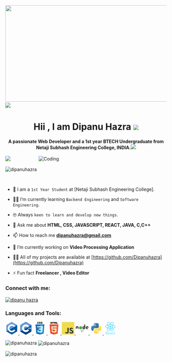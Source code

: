 <img src="C:\Users\HP\AppData\Local\Temp\61a4f35b-fb33-40c5-94c0-1b831ab90a48_Orange, Cream, and White Photographic Food & Restaurant Service Website.zip.a48\Home.png" height="300" width="1500">
<img src="https://user-images.githubusercontent.com/73097560/115834477-dbab4500-a447-11eb-908a-139a6edaec5c.gif"></a>
<h1 align="center">Hii , I am Dipanu Hazra <img src="https://media.giphy.com/media/hvRJCLFzcasrR4ia7z/giphy.gif" width="35"></h1>
<h4 align="center">A passionate Web Developer and a 1st year BTECH Undergraduate from Netaji Subhash Engineering College, INDIA.<img src="https://www.icegif.com/wp-content/uploads/2023/09/icegif-47.gif" width="150" > </h4>

</p>
<a href="https://bit.ly/subhajit-kundu"><img src="https://user-images.githubusercontent.com/73097560/115834477-dbab4500-a447-11eb-908a-139a6edaec5c.gif"></a>

<img align="right" alt="Coding" width="400" src="https://user-images.githubusercontent.com/59734313/157189039-c09b3e38-9f42-42c0-ab54-14f1574190a7.gif">
<p align="left"> 


<p align="left"> <img src="https://komarev.com/ghpvc/?username=dipanuhazra&label=Profile%20views&color=0e75b6&style=flat" alt="dipanuhazra" /> </p>

<p align="left"> <a href="https://twitter.com/" target="blank"><img src="https://img.shields.io/twitter/follow/?logo=twitter&style=for-the-badge" alt="" /></a> </p>


- :school: I am a `1st Year Student` at [Netaji Subhash Engineering College].
  
- :student: I’m currently learning `Backend Engineering` and `Software Engineering`.
  
- :nerd_face: Always `keen to learn and develop new things`.
  
- 💬 Ask me about **HTML, CSS, JAVASCRIPT, REACT, JAVA, C,C++**

- 📫 How to reach me **dipanuhazra@gmail.com**

- 🔭 I’m currently working on **Video Processing Application**

- 👨‍💻 All of my projects are available at [https://github.com/Dipanuhazra](https://github.com/Dipanuhazra)


- ⚡ Fun fact **Freelancer , Video Editor**

<h3 align="left">Connect with me:</h3>
<p align="left">
<a href="https://linkedin.com/in/dipanu hazra" target="blank"><img align="center" src="https://raw.githubusercontent.com/rahuldkjain/github-profile-readme-generator/master/src/images/icons/Social/linked-in-alt.svg" alt="dipanu hazra" height="30" width="40" /></a>
</p>

<h3 align="left">Languages and Tools:</h3>
<p align="left"> <a href="https://www.cprogramming.com/" target="_blank" rel="noreferrer"> <img src="https://raw.githubusercontent.com/devicons/devicon/master/icons/c/c-original.svg" alt="c" width="40" height="40"/> </a> <a href="https://www.w3schools.com/cpp/" target="_blank" rel="noreferrer"> <img src="https://raw.githubusercontent.com/devicons/devicon/master/icons/cplusplus/cplusplus-original.svg" alt="cplusplus" width="40" height="40"/> </a> <a href="https://www.w3schools.com/css/" target="_blank" rel="noreferrer"> <img src="https://raw.githubusercontent.com/devicons/devicon/master/icons/css3/css3-original-wordmark.svg" alt="css3" width="40" height="40"/> </a> <a href="https://www.w3.org/html/" target="_blank" rel="noreferrer"> <img src="https://raw.githubusercontent.com/devicons/devicon/master/icons/html5/html5-original-wordmark.svg" alt="html5" width="40" height="40"/> </a> <a href="https://developer.mozilla.org/en-US/docs/Web/JavaScript" target="_blank" rel="noreferrer"> <img src="https://raw.githubusercontent.com/devicons/devicon/master/icons/javascript/javascript-original.svg" alt="javascript" width="40" height="40"/> </a> <a href="https://nodejs.org" target="_blank" rel="noreferrer"> <img src="https://raw.githubusercontent.com/devicons/devicon/master/icons/nodejs/nodejs-original-wordmark.svg" alt="nodejs" width="40" height="40"/> </a> <a href="https://www.python.org" target="_blank" rel="noreferrer"> <img src="https://raw.githubusercontent.com/devicons/devicon/master/icons/python/python-original.svg" alt="python" width="40" height="40"/> </a> <a href="https://reactjs.org/" target="_blank" rel="noreferrer"> <img src="https://raw.githubusercontent.com/devicons/devicon/master/icons/react/react-original-wordmark.svg" alt="react" width="40" height="40"/> </a> </p>

<p><img align="left" src="https://github-readme-stats.vercel.app/api/top-langs?username=dipanuhazra&show_icons=true&locale=en&layout=compact" alt="dipanuhazra" /></p>

<p>&nbsp;<img align="center" src="https://github-readme-stats.vercel.app/api?username=dipanuhazra&show_icons=true&locale=en" alt="dipanuhazra" /></p>

<p><img align="center" src="https://github-readme-streak-stats.herokuapp.com/?user=dipanuhazra&" alt="dipanuhazra" /></p>
